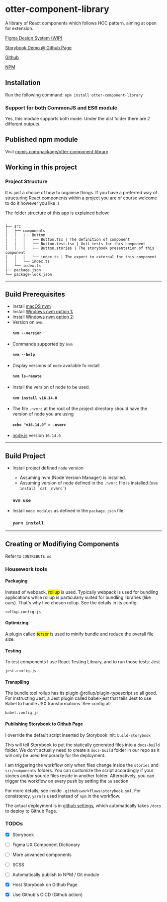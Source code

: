 # otter-component-library
A library of React components which follows HOC pattern, aiming at open for extension.

[Figma Design System (WIP)](https://www.figma.com/community/file/1184696002966775031)

[Storybook Demo @ Github Page](https://otter13.github.io/otter-component-library)

[Github](https://github.com/otter13/otter-component-library)

[NPM](https://www.npmjs.com/package/otter-component-library)

## Installation
Run the following command:
`npm install otter-component-library`

### Support for both CommonJS and ES6 module
Yes, this module supports both mode. Under the dist folder there are 2 different outputs.
## Published npm module
Visit [npmjs.com/package/otter-component-library](https://www.npmjs.com/package/otter-component-library)
## Working in this project
### Project Structure

It is just a choice of how to orgainse things. If you have a preferred way of structuring React components within a project you are of course welcome to do it however you like :)

The folder structure of this app is explained below:

```
.
├── src
│   ├── components
|   │   ├── Button
|   |   │   ├── Button.tsx | The definition of component
|   |   │   ├── Button.test.tsx | Unit tests for this component
|   |   │   ├── Button.stories | The storybook presentation of this component
|   |   │   └── index.ts | The export to external for this component
|   │   └── index.ts
│   └── index.ts
├── package.json
└── package-lock.json
```

---
## Build Prerequisites

- Install [macOS nvm](https://github.com/nvm-sh/nvm)
- Install [Windows nvm option 1:](https://github.com/coreybutler/nvm-windows)
- Install [Windows nvm option 2:](https://github.com/jasongin/nvs)
- Version on `nvm`.
  #### `nvm --version`
- Commands supported by `nvm`
  #### `nvm --help`
- Display versions of `node` available fo install
  #### `nvm ls-remote`
- Install the version of node to be used.
  #### `nvm install v16.14.0`
- The file `.nvmrc` at the root of the project directory should have the version of node you are using
  #### `echo "v16.14.0" > .nvmrc`
- [node.js](https://nodejs.org/en/) version `16.14.0`

---
## Build Project

- Install project defined `node` version

  - Assuming nvm (Node Version Manager) is installed.
  - Assuming version of node defined in the `.nvmrc` file is installed (`` nvm install `cat .nvmrc` ``)

  ### `nvm use`

- Install `node modules` as defined in the `package.json` file.

  ### `yarn install`

---
## Creating or Modifiying Components

Refer to `CONTRIBUTE.md`

### Housework tools
#### Packaging
Instead of webpack, <mark>rollup</mark> is used. Typically webpack is used for bundling applications while rollup is particularly suited for bundling libraries (like ours). That's why I've chosen rollup. See the details in its config:

`rollup.config.js`

#### Optimizing
A plugin called <mark>terser</mark> is used to minify bundle and reduce the overall file size.

#### Testing
To test components I use React Testing Library, and to run those tests: Jest

`jest.config.js`

#### Transpiling
The bundle tool rollup has its plugin @rollup/plugin-typescript so all good.
For instructing Jest, a Jest plugin called babel-jest that tells Jest to use Babel to handle JSX transformations. See config at:

`babel.config.js`

#### Publishing Storybook to Github Page
I override the default script inserted by Storybook init: `build-storybook`

This will tell Storybook to put the statically generated files into a `docs-build` folder. We don't actually need to create a `docs-build` folder in our repo as it will only be used temporarily for the deployment.

I am triggering the workflow only when files change inside the `stories` and `src/components` folders. You can customize the script accordingly if your stories and/or source files reside in another folder. Alternatively, you can trigger the workflow on every push by setting the `on` section

For more details, see inside `.github\workflows\storybook.yml`. For consistency, `yarn` is used instead of `npm` in the workflow.

The actual deployment is in [github settings](https://github.com/otter13/otter-component-library/settings/pages), which automatically takes `/docs` to deploy to Github Page.

### TODOs

- [x] Storybook
- [ ] Figma UX Component Dictionary
- [ ] More advanced components
- [ ] SCSS
- [ ] Automatically publish to NPM / Git module
- [x] Host Storybook on Github Page
- [x] Use Github's CICD (Github action)


